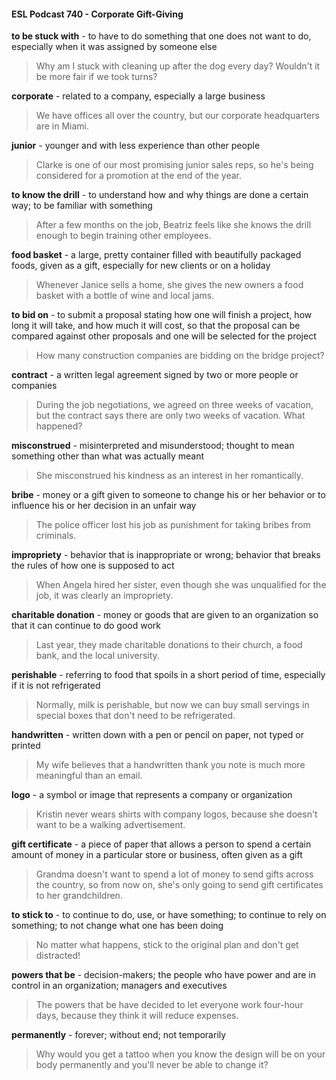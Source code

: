 #### ESL Podcast 740 - Corporate Gift-Giving

**to be stuck with** - to have to do something that one does not want to do,
especially when it was assigned by someone else

> Why am I stuck with cleaning up after the dog every day? Wouldn't it be more
fair if we took turns?

**corporate** - related to a company, especially a large business

> We have offices all over the country, but our corporate headquarters are in
Miami.

**junior** - younger and with less experience than other people

> Clarke is one of our most promising junior sales reps, so he's being considered
for a promotion at the end of the year.

**to know the drill** - to understand how and why things are done a certain way; to
be familiar with something

> After a few months on the job, Beatriz feels like she knows the drill enough to
begin training other employees.

**food basket** - a large, pretty container filled with beautifully packaged foods,
given as a gift, especially for new clients or on a holiday

> Whenever Janice sells a home, she gives the new owners a food basket with a
bottle of wine and local jams.

**to bid on** - to submit a proposal stating how one will finish a project, how long it
will take, and how much it will cost, so that the proposal can be compared
against other proposals and one will be selected for the project

> How many construction companies are bidding on the bridge project?

**contract** - a written legal agreement signed by two or more people or companies

> During the job negotiations, we agreed on three weeks of vacation, but the
contract says there are only two weeks of vacation. What happened?

**misconstrued** - misinterpreted and misunderstood; thought to mean something
other than what was actually meant

> She misconstrued his kindness as an interest in her romantically.

**bribe** - money or a gift given to someone to change his or her behavior or to
influence his or her decision in an unfair way

> The police officer lost his job as punishment for taking bribes from criminals.

**impropriety** - behavior that is inappropriate or wrong; behavior that breaks the
rules of how one is supposed to act

> When Angela hired her sister, even though she was unqualified for the job, it
was clearly an impropriety.

**charitable donation** - money or goods that are given to an organization so that
it can continue to do good work

> Last year, they made charitable donations to their church, a food bank, and the
local university.

**perishable** - referring to food that spoils in a short period of time, especially if it
is not refrigerated

> Normally, milk is perishable, but now we can buy small servings in special
boxes that don't need to be refrigerated.

**handwritten** - written down with a pen or pencil on paper, not typed or printed

> My wife believes that a handwritten thank you note is much more meaningful
than an email.

**logo** - a symbol or image that represents a company or organization

> Kristin never wears shirts with company logos, because she doesn't want to be
a walking advertisement.

**gift certificate** - a piece of paper that allows a person to spend a certain amount
of money in a particular store or business, often given as a gift

> Grandma doesn't want to spend a lot of money to send gifts across the country,
so from now on, she's only going to send gift certificates to her grandchildren.

**to stick to** - to continue to do, use, or have something; to continue to rely on
something; to not change what one has been doing

> No matter what happens, stick to the original plan and don't get distracted!

**powers that be** - decision-makers; the people who have power and are in
control in an organization; managers and executives

> The powers that be have decided to let everyone work four-hour days, because
they think it will reduce expenses.

**permanently** - forever; without end; not temporarily

> Why would you get a tattoo when you know the design will be on your body
permanently and you'll never be able to change it?

